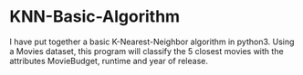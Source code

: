 # KNN-Basic-Algorithm
I have put together a basic K-Nearest-Neighbor algorithm in python3. Using a Movies dataset, this program will classify the 5 closest movies with the attributes MovieBudget, runtime and year of release.
